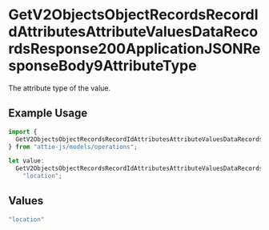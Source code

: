 # GetV2ObjectsObjectRecordsRecordIdAttributesAttributeValuesDataRecordsResponse200ApplicationJSONResponseBody9AttributeType

The attribute type of the value.

## Example Usage

```typescript
import {
  GetV2ObjectsObjectRecordsRecordIdAttributesAttributeValuesDataRecordsResponse200ApplicationJSONResponseBody9AttributeType,
} from "attio-js/models/operations";

let value:
  GetV2ObjectsObjectRecordsRecordIdAttributesAttributeValuesDataRecordsResponse200ApplicationJSONResponseBody9AttributeType =
    "location";
```

## Values

```typescript
"location"
```